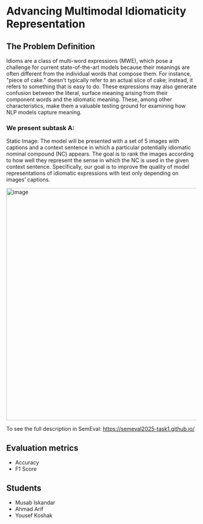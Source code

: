 # Advancing Multimodal Idiomaticity Representation
## The Problem Definition
Idioms are a class of multi-word expressions (MWE), which pose a challenge for current state-of-the-art models because their meanings are often different from the individual words that compose them. 
For instance, "piece of cake." doesn't typically refer to an actual slice of cake; instead, it refers to something that is easy to do. These expressions may also generate confusion between the literal, surface meaning arising from their component words and the idiomatic meaning. These, among other characteristics, make them a valuable testing ground for examining how NLP models capture meaning.
### We present subtask A:
Static Image: The model will be presented with a set of 5 images with captions and a context sentence in which a particular potentially idiomatic nominal compound (NC) appears. The goal is to rank the images according to how well they represent the sense in which the NC is used in the given context sentence.
Specifically, our goal is to improve the quality of model representations of idiomatic expressions with text only depending on images’ captions.

   <img width="614" alt="image" src="https://github.com/user-attachments/assets/c04c425b-2d31-4246-9354-92983c83bcb4" />

To see the full description in SemEval: https://semeval2025-task1.github.io/

## Evaluation metrics
-	Accuracy
-	F1 Score

## Students
- Musab Iskandar
- Ahmad Arif
- Yousef Koshak
